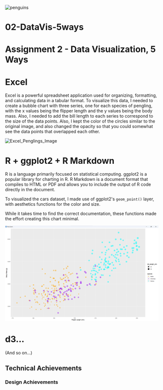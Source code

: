 
![penguins](https://github.com/cs4804-24c/a2-DataVis-5Ways/assets/412089/accc5680-3c77-4d29-9502-d3ff8cd922af)

# 02-DataVis-5ways

Assignment 2 - Data Visualization, 5 Ways  
===
# Excel
Excel is a powerful spreadsheet application used for organizing, formatting, and calculating data in a tabular format. To visualize this data, I needed to create a bubble chart with three series, one for each species of pengling, with the x values being the flipper length and the y values being the body mass. Also, I needed to add the bill length to each series to correspond to the size of the data points.
Also, I kept the color of the circles similar to the original image, and also changed the opacity so that you could somewhat see the data points that overlapped each other.

![Excel_Penglings_Image](https://github.com/joshj339/a2-DataVis-5Ways/assets/91641190/82880001-d232-49b7-bb70-5ba6353bb91a)


# R + ggplot2 + R Markdown

R is a language primarily focused on statistical computing.
ggplot2 is a popular library for charting in R.
R Markdown is a document format that compiles to HTML or PDF and allows you to include the output of R code directly in the document.

To visualized the cars dataset, I made use of ggplot2's `geom_point()` layer, with aesthetics functions for the color and size.

While it takes time to find the correct documentation, these functions made the effort creating this chart minimal.

![ggplot2](img/ggplot2.png)

# d3...

(And so on...)


## Technical Achievements

### Design Achievements

